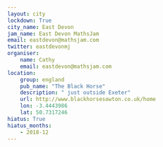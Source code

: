 ```yaml
---
layout: city                                           
lockdown: True
city_name: East Devon                                                               
jam_name: East Devon MathsJam
email: eastdevon@mathsjam.com
twitter: eastdevonmj
organiser:
    name: Cathy
    email: eastdevon@mathsjam.com
location:
    group: england
    pub_name: "The Black Horse"
    description: " just outside Exeter"
    url: http://www.blackhorsesowton.co.uk/home
    lon: -3.4443986
    lat: 50.7317246
hiatus: True
hiatus_months:
    - 2018-12
---
```

